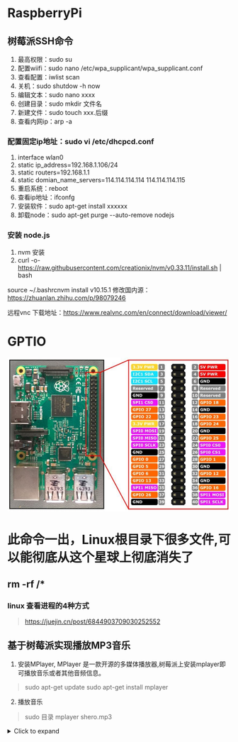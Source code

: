 # RaspberryPi

## 树莓派SSH命令
1. 最高权限：sudo su
2. 配置wiifi：sudo nano /etc/wpa_supplicant/wpa_supplicant.conf
3. 查看配置：iwlist scan
4. 关机：sudo shutdow -h now
5. 编辑文本：sudo nano xxxx
6. 创建目录：sudo mkdir 文件名
7. 新建文件：sudo touch xxx.后缀
8. 查看内网ip：arp -a

### 配置固定ip地址：sudo vi /etc/dhcpcd.conf
1. interface wlan0 
2. static ip_address=192.168.1.106/24 
3. static routers=192.168.1.1 
4. static domian_name_servers=114.114.114.114 114.114.114.115
5. 重启系统：reboot
6. 查看ip地址：ifconfg
7. 安装软件：sudo apt-get install xxxxxx
8. 卸载node：sudo apt-get purge --auto-remove nodejs
### 安装 node.js
1. nvm 安装
2. curl -o- https://raw.githubusercontent.com/creationix/nvm/v0.33.11/install.sh | bash

source ~/.bashrcnvm install v10.15.1
修改国内源：https://zhuanlan.zhihu.com/p/98079246

远程vnc
下载地址：https://www.realvnc.com/en/connect/download/viewer/

# GPTIO
![GPIO](https://github.com/GoogleCodes/RaspberryPi/blob/main/images/gpio.jpg)

# 此命令一出，Linux根目录下很多文件,可以能彻底从这个星球上彻底消失了 
## rm -rf /*

### linux 查看进程的4种方式
> https://juejin.cn/post/6844903709030252552

## 基于树莓派实现播放MP3音乐

1. 安装MPlayer, MPlayer 是一款开源的多媒体播放器,树莓派上安装mplayer即可播放音乐或者其他音频信息。
> sudo apt-get update
> sudo apt-get install mplayer

2. 播放音乐
> sudo 目录 mplayer shero.mp3

<details>
<summary>Click to expand</summary>
- test
</details>

